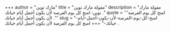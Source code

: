 +++
author = "مارك توين"
title = "مقولة مارك توين"
description = "مقولة مارك توين: امنح كل يوم الفرصة لأن يكون أجمل أيام حياتك ."
quote = '''امنح كل يوم الفرصة لأن يكون أجمل أيام حياتك .''' 
slug = "امنح-كل-يوم-الفرصة-لأن-يكون-أجمل-أيام-حياتك-"
+++
امنح كل يوم الفرصة لأن يكون أجمل أيام حياتك .
